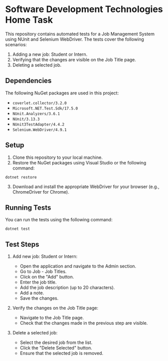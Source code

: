 # Software Development Technologies Home Task

This repository contains automated tests for a Job Management System using NUnit and Selenium WebDriver. The tests cover the following scenarios:

1. Adding a new job: Student or Intern.
2. Verifying that the changes are visible on the Job Title page.
3. Deleting a selected job.

## Dependencies

The following NuGet packages are used in this project:

- `coverlet.collector/3.2.0`
- `Microsoft.NET.Test.Sdk/17.5.0`
- `NUnit.Analyzers/3.6.1`
- `NUnit/3.13.3`
- `NUnit3TestAdapter/4.4.2`
- `Selenium.WebDriver/4.9.1`

## Setup

1. Clone this repository to your local machine.
2. Restore the NuGet packages using Visual Studio or the following command:
```
dotnet restore
```
3. Download and install the appropriate WebDriver for your browser (e.g., ChromeDriver for Chrome).

## Running Tests

You can run the tests using the following command:

```
dotnet test
```

## Test Steps

1. Add new job: Student or Intern:
   - Open the application and navigate to the Admin section.
   - Go to Job - Job Titles.
   - Click on the "Add" button.
   - Enter the job title.
   - Add the job description (up to 20 characters).
   - Add a note.
   - Save the changes.

2. Verify the changes on the Job Title page:
   - Navigate to the Job Title page.
   - Check that the changes made in the previous step are visible.

3. Delete a selected job:
   - Select the desired job from the list.
   - Click the "Delete Selected" button.
   - Ensure that the selected job is removed.
